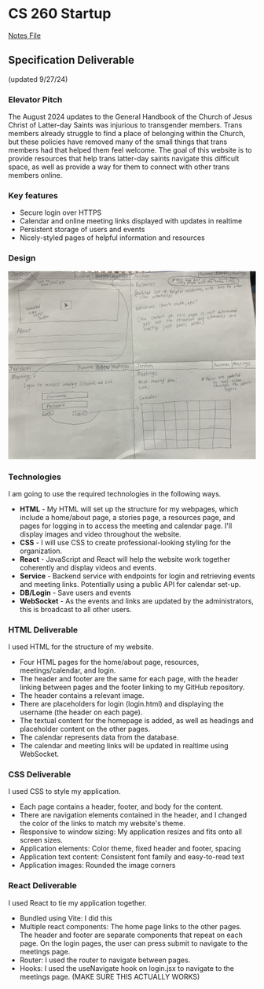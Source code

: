 # CS 260 Startup
[Notes File](notes.md)

## Specification Deliverable
(updated 9/27/24)
### Elevator Pitch
The August 2024 updates to the General Handbook of the Church of Jesus Christ of Latter-day Saints was injurious to transgender members. Trans members already struggle to find a place of belonging within the Church, but these policies have removed many of the small things that trans members had that helped them feel welcome. The goal of this website is to provide resources that help trans latter-day saints navigate this difficult space, as well as provide a way for them to connect with other trans members online.

### Key features
- Secure login over HTTPS
- Calendar and online meeting links displayed with updates in realtime
- Persistent storage of users and events
- Nicely-styled pages of helpful information and resources
### Design
![A picture of my website](./IMG_3418.jpg)
### Technologies
I am going to use the required technologies in the following ways.
- **HTML** - My HTML will set up the structure for my webpages, which include a home/about page, a stories page, a resources page, and pages for logging in to access the meeting and calendar page. I'll display images and video throughout the website.
- **CSS** - I will use CSS to create professional-looking styling for the organization.
- **React** - JavaScript and React will help the website work together coherently and display videos and events.
- **Service** - Backend service with endpoints for login and retrieving events and meeting links. Potentially using a public API for calendar set-up.
- **DB/Login** - Save users and events
- **WebSocket** - As the events and links are updated by the administrators, this is broadcast to all other users.

### HTML Deliverable
I used HTML for the structure of my website.
- Four HTML pages for the home/about page, resources, meetings/calendar, and login.
- The header and footer are the same for each page, with the header linking between pages and the footer linking to my GitHub repository.
- The header contains a relevant image.
- There are placeholders for login (login.html) and displaying the username (the header on each page).
- The textual content for the homepage is added, as well as headings and placeholder content on the other pages.
- The calendar represents data from the database.
- The calendar and meeting links will be updated in realtime using WebSocket.

### CSS Deliverable
I used CSS to style my application.
- Each page contains a header, footer, and body for the content.
- There are navigation elements contained in the header, and I changed the color of the links to match my website's theme.
- Responsive to window sizing: My application resizes and fits onto all screen sizes.
- Application elements: Color theme, fixed header and footer, spacing
- Application text content: Consistent font family and easy-to-read text
- Application images: Rounded the image corners

### React Deliverable
I used React to tie my application together.
- Bundled using Vite: I did this
- Multiple react components: The home page links to the other pages. The header and footer are separate components that repeat on each page. On the login pages, the user can press submit to navigate to the meetings page.
- Router: I used the router to navigate between pages.
- Hooks: I used the useNavigate hook on login.jsx to navigate to the meetings page. (MAKE SURE THIS ACTUALLY WORKS)